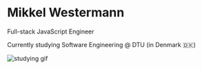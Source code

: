 # Mikkel Westermann

Full-stack JavaScript Engineer

Currently studying Software Engineering @ DTU (in Denmark 🇩🇰)

![studying gif](https://media.giphy.com/media/ny7UCd6JETnmE/giphy.gif)

<!--
**MikkelWestermann/MikkelWestermann** is a ✨ _special_ ✨ repository because its `README.md` (this file) appears on your GitHub profile.
